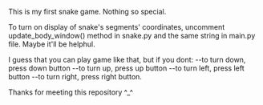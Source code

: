 This is my first snake game. Nothing so special. 

To turn on display of snake's segments' coordinates, uncomment update_body_window() method in snake.py and the same string in main.py file. Maybe it'll be helphul.

I guess that you can play game like that, but if you dont:
--to turn down, press down button
--to turn up, press up button 
--to turn left, press left button
--to turn right, press right button.

Thanks for meeting this repository ^_^
